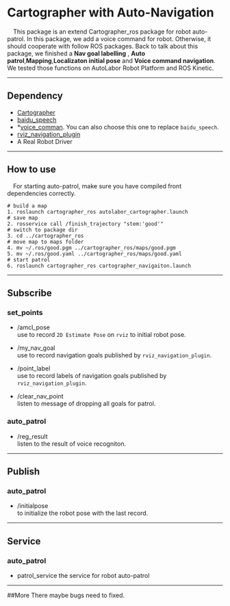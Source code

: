 # Cartographer with Auto-Navigation

&emsp;This package is an extend Cartographer_ros package for robot auto-patrol. 
In this package, we add a voice command for robot. Otherwise, it should cooperate
with follow ROS packages. Back to talk about this package, we finished a **Nav goal labelling**
, **Auto patrol**,**Mapping**,**Localizaton initial pose** and **Voice command navigation**. We tested those functions on AutoLabor Robot Platform and ROS Kinetic.

---------
## Dependency
- [Cartographer](https://github.com/googlecartographer/cartographer)
- [baidu_speech](https://github.com/Miaowaaaa/baidu_speech)
- *[voice_comman](https://github.com/Miaowaaaa/voice_command_ros). You can also choose this one to replace `baidu_speech`.
- [rviz_navigation_plugin](https://github.com/Miaowaaaa/rviz_navigation_plugin)
- A Real Robot Driver
-----
## How to use
&emsp;For starting auto-patrol, make sure you have compiled front dependencies correctly.

```
# build a map
1. roslaunch cartographer_ros autolabor_cartographer.launch
# save map
2. rosservice call /finish_trajectory "stem:'good'"
# switch to package dir
3. cd ../cartographer_ros
# move map to maps folder
4. mv ~/.ros/good.pgm ../cartographer_ros/maps/good.pgm 
5. mv ~/.ros/good.yaml ../cartographer_ros/maps/good.yaml
# start patrol
6. roslaunch cartographer_ros cartographer_navigaiton.launch
```
------
## Subscribe

### set_points
- /amcl_pose   
use to record `2D Estimate Pose` on `rviz` to initial robot pose.

- /my_nav_goal  
use to record navigation goals published by `rviz_navigation_plugin`.

- /point_label  
use to record labels of navigation goals published by `rviz_navigation_plugin`.

- /clear_nav_point  
listen to message of dropping all goals for patrol.

### auto_patrol
- /reg_result  
listen to the result of voice recogniton.
----
## Publish
### auto_patrol
- /initialpose  
to initialize the robot pose with the last record.
----
## Service
### auto_patrol
- patrol_service
the service for robot auto-patrol
----

##More
There maybe bugs need to fixed.